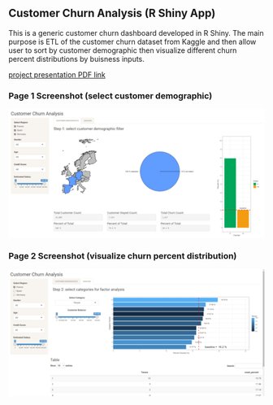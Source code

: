 ## Customer Churn Analysis (R Shiny App)
This is a generic customer churn dashboard developed in R Shiny. The main purpose is ETL of the customer churn dataset from Kaggle and then allow user to sort by customer demographic then visualize different churn percent distributions by buisness inputs.

[project presentation PDF link](customer_churn_app_presentation.pdf)

### Page 1 Screenshot (select customer demographic)

<img src="./assets/app_page1.png" width="650">

### Page 2 Screenshot (visualize churn percent distribution)

<img src="./assets/app_page2.png" width="650">